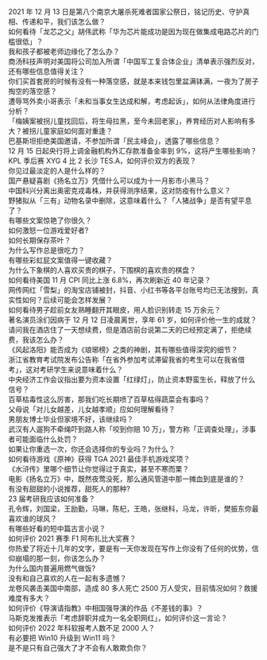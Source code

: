 2021 年 12 月 13 日是第八个南京大屠杀死难者国家公祭日，铭记历史、守护真相、传递和平，我们该怎么做？  
如何看待「龙芯之父」胡伟武称「华为芯片能成功是因为现在做集成电路芯片的门槛很低」？  
我和孩子都被老师边缘化了怎么办？  
商汤科技声明对美国将公司加入所谓「中国军工复合体企业」清单表示强烈反对，还有哪些信息值得关注？  
你们买首套房的时候有没有一种落空感，就是本来钱包里盆满钵满，一夜为了房子掏空的落空感？  
遭辱骂外卖小哥表示「未和当事女生达成和解，考虑起诉」，如何从法律角度进行分析？  
「梅姨案被拐儿童找回后，将生母拉黑，至今未回老家」，养育经历对人影响有多大？被拐儿童家庭如何面对重逢？  
巴基斯坦拒绝美国邀请，不参加所谓「民主峰会」，透露了哪些信息？  
12 月 15 日起央行将上调金融机构外汇存款准备金率到 9%，这将产生哪些影响？  
KPL 季后赛 XYG 4 比 2 长沙 TES.A，如何评价双方的表现？  
你见过最淡定的人是什么样的？  
国产悬疑喜剧《扬名立万》凭借什么可以成为十一月影市小黑马？  
中国科兴分离出奥密克戎毒株，并获得测序结果，这对防疫有什么意义？  
野猪拟从「三有」动物名录中删除，这意味着什么？「人猪战争」是否有望平息了？  
有哪些文案惊艳了你很久？  
如何激怒一位游戏爱好者?  
如何长期保存茶叶？  
为什么写作总是很吃力？  
有哪些彩虹屁文案值得一键收藏？  
为什么下象棋的人喜欢买贵的棋子，下围棋的喜欢贵的棋盘？  
如何看待美国 11 月 CPI 同比上涨 6.8%，再次刷新近 40 年记录？  
网传网红「雪梨」的淘宝店铺被封，抖音、小红书等各平台账号均已无法搜到，真实性如何？后续可能会怎样发展？  
如何看待男子趁前女友熟睡翻开其眼皮，用人脸识别转走 15 万余元？  
著名演员涂们因病于 12 月 12 日凌晨离世，享年 61 岁，如何评价他一生的成就？  
请问我在酒店住了一天想续费，但是酒店前台说第二天的已经预定满了，拒绝续费，我该怎么办？  
《风起洛阳》能否成为《琅琊榜》之类的神剧，其有哪些值得深究的细节？  
浙江省教育考试院发布公告称「在省外参加考试滞留我省的考生可以在我省借考」，这对考研学生来说意味着什么？  
中央经济工作会议指出要为资本设置「红绿灯」，防止资本野蛮生长，释放了什么信号？  
百草枯毒性这么厉害，那我们吃长期喷了百草枯得蔬菜会有事吗？  
父母说「对儿女越差，儿女越孝顺」应如何理解看待？  
男朋友博士毕业但家境不好，该继续吗？  
武汉有人遛狗不牵绳吓到路人称「咬到你赔 10 万」，警方称「正调查处理」，涉事者可能面临什么处罚？  
如果让你重选一次，你还会选择你的专业吗？为什么？  
如何看待游戏《原神》获得 TGA 2021 最佳手机游戏奖项？  
《水浒传》里哪个细节让你觉得过于真实，甚至不寒而栗？  
电影《扬名立万》中，既然夜莺没死，那么通风管道中那一摊血到底是谁的？  
有没有甜甜的小说推荐，甜死人的那种?  
23 届考研我应该如何准备？  
孔令辉，刘国梁，王励勤，马琳，陈杞，王皓，张继科，马龙，许昕，樊振东你最喜欢谁的球风？  
有哪些好看的短中篇古言小说？  
如何评价 2021 赛季 F1 阿布扎比大奖赛？  
你热爱了将近十几年的文字，要是有一天你发现在写作上你没有了任何的优势，信仰崩塌的那一刻，你该怎么办？  
为什么国内普遍用燃气做饭?  
没有和自己喜欢的人在一起有多遗憾？  
龙卷风袭击美国中南部，造成 80 多人死亡 2500 万人受灾，目前情况如何？救援难度有多大？  
如何评价《导演请指教》中相国强导演的作品《不差钱的事》？  
马斯克发推表示「考虑辞职并成为一名全职网红」，如何评价这一言论？  
如何评价 2022 年科软报考人数不足 2000 人？  
有必要把 Win10 升级到 Win11 吗？  
是不是只有自己强大了才不会有人敢欺负你？  
